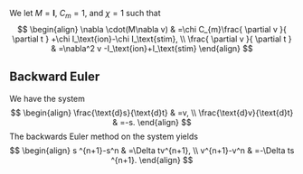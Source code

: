 We let $M=\mathbf{I}$, $C_{m}=1$, and $\chi=1$ such that
$$
\begin{align}
\nabla \cdot(M\nabla v)  & =\chi C_{m}\frac{ \partial v }{ \partial t } +\chi I_\text{ion}-\chi I_\text{stim}, \\
\frac{ \partial v }{ \partial t } & =\nabla^2 v -I_\text{ion}+I_\text{stim}
\end{align}
$$
## Backward Euler
We have the system
$$
\begin{align}
\frac{\text{d}s}{\text{d}t}  & =v, \\
\frac{\text{d}v}{\text{d}t}  & =-s.
\end{align}
$$
The backwards Euler method on the system yields
$$
\begin{align}
s ^{n+1}-s^n  & =\Delta tv^{n+1}, \\
v^{n+1}-v^n & =-\Delta ts ^{n+1}.
\end{align}
$$
